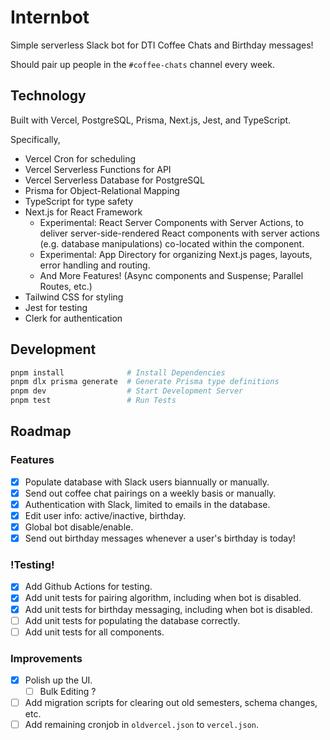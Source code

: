 # Internbot

Simple serverless Slack bot for DTI Coffee Chats and Birthday messages!

Should pair up people in the `#coffee-chats` channel every week.

## Technology

Built with Vercel, PostgreSQL, Prisma, Next.js, Jest, and TypeScript.

Specifically,

-   Vercel Cron for scheduling
-   Vercel Serverless Functions for API
-   Vercel Serverless Database for PostgreSQL
-   Prisma for Object-Relational Mapping
-   TypeScript for type safety
-   Next.js for React Framework
    -   Experimental: React Server Components with Server Actions, to deliver
        server-side-rendered React components with server actions (e.g. database manipulations)
        co-located within the component.
    -   Experimental: App Directory for organizing Next.js pages, layouts, error handling and
        routing.
    -   And More Features! (Async components and Suspense; Parallel Routes, etc.)
-   Tailwind CSS for styling
-   Jest for testing
-   Clerk for authentication

## Development

```bash
pnpm install              # Install Dependencies
pnpm dlx prisma generate  # Generate Prisma type definitions
pnpm dev                  # Start Development Server
pnpm test                 # Run Tests
```

## Roadmap

### Features

-   [x] Populate database with Slack users biannually or manually.
-   [x] Send out coffee chat pairings on a weekly basis or manually.
-   [x] Authentication with Slack, limited to emails in the database.
-   [x] Edit user info: active/inactive, birthday.
-   [x] Global bot disable/enable.
-   [x] Send out birthday messages whenever a user's birthday is today!

### !Testing!

-   [x] Add Github Actions for testing.
-   [x] Add unit tests for pairing algorithm, including when bot is disabled.
-   [x] Add unit tests for birthday messaging, including when bot is disabled.
-   [ ] Add unit tests for populating the database correctly.
-   [ ] Add unit tests for all components.

### Improvements

-   [x] Polish up the UI.
    -   [ ] Bulk Editing ?
-   [ ] Add migration scripts for clearing out old semesters, schema changes, etc.
-   [ ] Add remaining cronjob in `oldvercel.json` to `vercel.json`.
